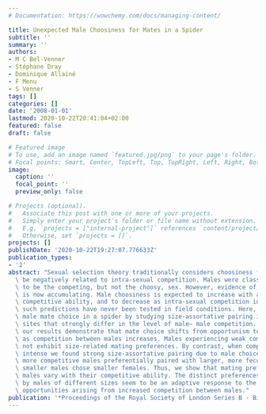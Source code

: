 ```yaml
---
# Documentation: https://wowchemy.com/docs/managing-content/

title: Unexpected Male Choosiness for Mates in a Spider
subtitle: ''
summary: ''
authors:
- M C Bel-Venner
- Stéphane Dray
- Dominique Allainé
- F Menu
- S Venner
tags: []
categories: []
date: '2008-01-01'
lastmod: 2020-10-22T20:41:04+02:00
featured: false
draft: false

# Featured image
# To use, add an image named `featured.jpg/png` to your page's folder.
# Focal points: Smart, Center, TopLeft, Top, TopRight, Left, Right, BottomLeft, Bottom, BottomRight.
image:
  caption: ''
  focal_point: ''
  preview_only: false

# Projects (optional).
#   Associate this post with one or more of your projects.
#   Simply enter your project's folder or file name without extension.
#   E.g. `projects = ["internal-project"]` references `content/project/deep-learning/index.md`.
#   Otherwise, set `projects = []`.
projects: []
publishDate: '2020-10-22T19:27:07.776633Z'
publication_types:
- '2'
abstract: "Sexual selection theory traditionally considers choosiness for mates to\
  \ be negatively related to intra-sexual competition. Males were classically considered\
  \ to be the competing, but not the choosy, sex. However, evidence of male choosiness\
  \ is now accumulating. Male choosiness is expected to increase with an individual's\
  \ competitive ability, and to decrease as intra-sexual competition increases. However,\
  \ such predictions have never been tested in field conditions. Here, we explore\
  \ male mate choice in a spider by studying size-assortative pairing in two natural\
  \ sites that strongly differ in the level of male– male competition. Unexpectedly,\
  \ our results demonstrate that mate choice shifts from opportunism to high selectivity\
  \ as competition between males increases. Males experiencing weak competition did\
  \ not exhibit size-related mating preferences. By contrast, when competition was\
  \ intense we found strong size-assortative pairing due to male choice: while larger,\
  \ more competitive males preferentially paired with larger, more fecund females,\
  \ smaller males chose smaller females. Thus, we show that mating preferences of\
  \ males vary with their competitive ability. The distinct preferences exhibited\
  \ by males of different sizes seem to be an adaptive response to the lower reproductive\
  \ opportunities arising from increased competition between males."
publication: '*Proceedings of the Royal Society of London Series B - Biological Sciences*'
---
```

